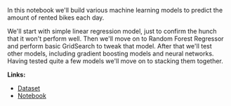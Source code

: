 In this notebook we'll build various machine learning models to predict the amount of rented bikes each day.

We'll start with simple linear regression model, just to confirm the hunch that it won't perform well. 
Then we'll move on to Random Forest Regressor and perform basic GridSearch to tweak that model. 
After that we'll test other models, including gradient boosting models and neural networks. 
Having tested quite a few models we'll move on to stacking them together.

**Links:**
* [Dataset](https://www.kaggle.com/marklvl/bike-sharing-dataset) 
* [Notebook](https://github.com/grumpyclimber/portfolio/blob/main/ml/bikes/bike_share.ipynb)
